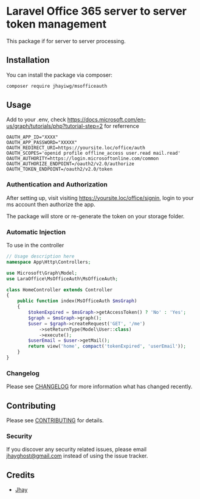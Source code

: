 # Laravel Office 365 server to server token management

This package if for server to server processing.

## Installation

You can install the package via composer:

```bash
composer require jhayiwg/msofficeauth
```

## Usage
Add to your .env, check https://docs.microsoft.com/en-us/graph/tutorials/php?tutorial-step=2 for referrence
```
OAUTH_APP_ID="XXXX"
OAUTH_APP_PASSWORD="XXXXX"
OAUTH_REDIRECT_URI=https://yoursite.loc/office/auth
OAUTH_SCOPES='openid profile offline_access user.read mail.read'
OAUTH_AUTHORITY=https://login.microsoftonline.com/common
OAUTH_AUTHORIZE_ENDPOINT=/oauth2/v2.0/authorize
OAUTH_TOKEN_ENDPOINT=/oauth2/v2.0/token
```

### Authentication and Authorization
After setting up, visit visiting https://yoursite.loc/office/signin, login to your ms account then authorize the app. 

The package will store or re-generate the token on your storage folder.

### Automatic Injection
To use in the controller

``` php
// Usage description here
namespace App\Http\Controllers;

use Microsoft\Graph\Model;
use LaraOffice\MsOfficeAuth\MsOfficeAuth;

class HomeController extends Controller
{
    public function index(MsOfficeAuth $msGraph)
    {
        $tokenExpired = $msGraph->getAccessToken() ? 'No' : 'Yes';
        $graph = $msGraph->graph();
        $user = $graph->createRequest('GET', '/me')
            ->setReturnType(Model\User::class)
            ->execute();
        $userEmail = $user->getMail();
        return view('home', compact('tokenExpired', 'userEmail'));
    }
}
```

### Changelog

Please see [CHANGELOG](CHANGELOG.md) for more information what has changed recently.

## Contributing

Please see [CONTRIBUTING](CONTRIBUTING.md) for details.

### Security

If you discover any security related issues, please email jhayghost@gmail.com instead of using the issue tracker.

## Credits

- [Jhay](https://github.com/jhayiwg)